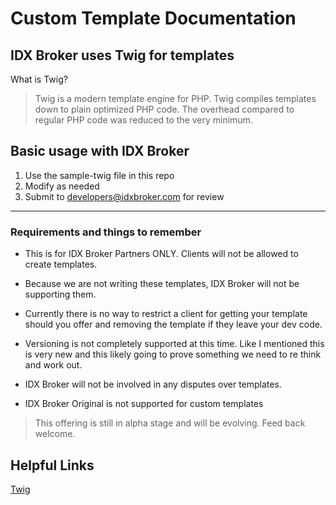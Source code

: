 # Custom Template Documentation


## IDX Broker uses Twig for templates
What is Twig?

> Twig is a modern template engine for PHP. Twig compiles templates down to plain optimized PHP code. The overhead compared to regular PHP code was reduced to the very minimum.



## Basic usage with IDX Broker
1. Use the sample-twig file in this repo
2. Modify as needed
3. Submit to developers@idxbroker.com for review

----

### Requirements and things to remember

* This is for IDX Broker Partners ONLY. Clients will not be allowed to create templates.

* Because we are not writing these templates, IDX Broker will not be supporting them.

* Currently there is no way to restrict a client for getting your template should you offer and removing the template if they leave your dev code.

* Versioning is not completely supported at this time. Like I mentioned this is very new and this likely going to prove something we need to re think and work out.

* IDX Broker will not be involved in any disputes over templates.

* IDX Broker Original is not supported for custom templates




>This offering is still in alpha stage and will be evolving. 
Feed back welcome.


## Helpful Links 
[Twig](http://twig.sensiolabs.org/)

